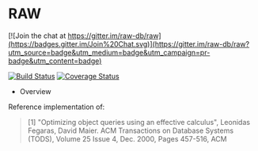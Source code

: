 RAW
===

[![Join the chat at https://gitter.im/raw-db/raw](https://badges.gitter.im/Join%20Chat.svg)](https://gitter.im/raw-db/raw?utm_source=badge&utm_medium=badge&utm_campaign=pr-badge&utm_content=badge)

[![Build Status](https://api.travis-ci.org/dias-epfl/raw.svg?branch=master)](https://travis-ci.org/dias-epfl/raw)
[![Coverage Status](https://coveralls.io/repos/dias-epfl/raw/badge.svg)](https://coveralls.io/r/dias-epfl/raw)

* Overview

Reference implementation of:

> [1] "Optimizing object queries using an effective calculus", Leonidas Fegaras, David Maier.
>     ACM Transactions on Database Systems (TODS), Volume 25 Issue 4, Dec. 2000, Pages 457-516, ACM
